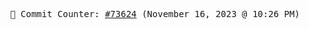 <p align="center">
    <samp>
        📮 Commit Counter: <a href="https://github.com/Javascript-void0/Javascript-void0/commits/main">#73624</a> (November 16, 2023 @ 10:26 PM)
    </samp>
</p>